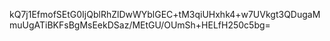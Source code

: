 kQ7j1EfmofSEtG0IjQblRhZlDwWYblGEC+tM3qiUHxhk4+w7UVkgt3QDugaMmuUgATiBKFsBgMsEekDSaz/MEtGU/OUmSh+HELfH250c5bg=

